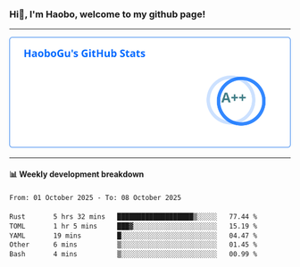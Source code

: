 <!--<h2 align="center"> Hi👋, I'm Haobo, welcome to my github page! </h2>-->
### Hi👋, I'm Haobo, welcome to my github page!
-------

<img href="https://github.com/HaoboGu" src="assets/stats.svg" alt="github stats" /> 

-------

#### 📊 **Weekly development breakdown**
<!--START_SECTION:waka-->

```txt
From: 01 October 2025 - To: 08 October 2025

Rust       5 hrs 32 mins   ███████████████████▒░░░░░   77.44 %
TOML       1 hr 5 mins     ███▓░░░░░░░░░░░░░░░░░░░░░   15.19 %
YAML       19 mins         █░░░░░░░░░░░░░░░░░░░░░░░░   04.47 %
Other      6 mins          ▒░░░░░░░░░░░░░░░░░░░░░░░░   01.45 %
Bash       4 mins          ▒░░░░░░░░░░░░░░░░░░░░░░░░   00.99 %
```

<!--END_SECTION:waka-->
<!--
backup url: https://github-readme-status-dusky-ten.vercel.app/api?username=HaoboGu&count_private=true&show_icons=true&theme=transparent&border_color=2f80ed
-->
<!--
**HaoboGu/HaoboGu** is a ✨ _special_ ✨ repository because its `README.md` (this file) appears on your GitHub profile.

Here are some ideas to get you started:

- 🔭 I’m currently working on AI-assisted programming tools
- 🌱 I’m currently learning ...
- 👯 I’m looking to collaborate on ...
- 🤔 I’m looking for help with ...
- 💬 Ask me about ...
- 📫 How to reach me: ...
- 😄 Pronouns: ...
- ⚡ Fun fact: ...
-->

